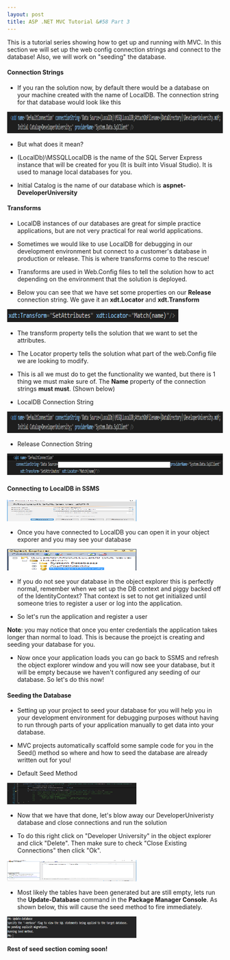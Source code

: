 ```yaml
---
layout: post
title: ASP .NET MVC Tutorial &#58 Part 3
---
```


This is a tutorial series showing how to get up and running with MVC. In this section we will set up the web config connection strings and connect to the database! Also, we will work on "seeding" the database.


#### Connection Strings
* If you ran the solution now, by default there would be a database on your machine created with the name of LocalDB. The connection string for that database would look like this 

<img src="/assets/localDBConnectionString.png" width="100%;" height="50px;" style="margin:auto;">

* But what does it mean?

* (LocalDb)\MSSQLLocalDB is the name of the SQL Server Express instance that will be created for you (It is built into Visual Studio). It is used to manage local databases for you.
* Initial Catalog is the name of our database which is **aspnet-DeveloperUniversity**


#### Transforms
* LocalDB instances of our databases are great for simple practice applications, but are not very practical for real world applications.

* Sometimes we would like to use LocalDB for debugging in our development environment but connect to a customer's database in production or release. This is where transforms come to the rescue!

* Transforms are used in Web.Config files to tell the solution how to act depending on the environment that the solution is deployed.

* Below you can see that we have set some properties on our **Release** connection string. We gave it an **xdt.Locator** and **xdt.Transform**

<img src="/assets/transformAttributes.png" width="400px;" height="30px;" style="margin:auto;">

* The transform property tells the solution that we want to set the attributes.
* The Locator property tells the solution what part of the web.Config file we are looking to modify.

* This is all we must do to get the functionality we wanted, but there is 1 thing we must make sure of. The **Name** property of the connection strings **must must**. (Shown below)

* LocalDB Connection String

<img src="/assets/localDBConnectionString.png" width="100%;" height="50px;" style="margin:auto;">

* Release Connection String

<img src="/assets/releaseConnectionString.png" width="100%;" height="50px;" style="margin:auto;">

#### Connecting to LocalDB in SSMS

<img src="/assets/connectingToLocalDB.png" width="60%;" height="50px;" style="margin:auto;">

* Once you have connected to LocalDB you can open it in your object exporer and you may see your database

<img src="/assets/localDBObjectExplorer.png" width="60%;" height="50px;" style="margin:auto;">

* If you do not see your database in the object explorer this is perfectly normal, remember when we set up the DB context and piggy backed off of the IdentityContext? That context is set to not get initialized until someone tries to register a user or log into the application. 

* So let's run the application and register a user 

**Note**: you may notice that once you enter credentials the application takes longer than normal to load. This is because the proejct is creating and seeding your database for you.

* Now once your application loads you can go back to SSMS and refresh the object explorer window and you will now see your database, but it will be empty because we haven't configured any seeding of our database. So let's do this now!


#### Seeding the Database

* Setting up your project to seed your database for you will help you in your development environment for debugging purposes without having to run through parts of your application manually to get data into your database.

* MVC projects automatically scaffold some sample code for you in the Seed() method so where and how to seed the database are already written out for you!

* Default Seed Method

<img src="/assets/defaultSeedmethod.png" width="60%;" height="50px;" style="margin:auto;">

<!-- * Updated Seed Method

<img src="/assets/defaultSeedmethod.png" width="60%;" height="50px;" style="margin:auto;">
 -->

* Now that we have that done, let's blow away our DeveloperUniveristy database and close connections and run the solution 

* To do this right click on "Developer University" in the object explorer and click "Delete". Then make sure to check "Close Existing Connections" then click "Ok".

<img src="/assets/deleteDatabasePrompt.png" width="60%;" height="50px;" style="margin:auto;">

* Most likely the tables have been generated but are still empty, lets run the **Update-Database** command in the **Package Manager Console**. As shown below, this will cause the seed method to fire immediately.

<img src="/assets/updateDatabaseCommand.png" width="60%;" height="50px;" style="margin:auto;">

**Rest of seed section coming soon!**
 
<!-- TODO:

Web.Config connection strings
Web.Config transforms
Seeding the DB -->